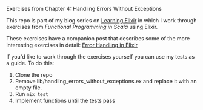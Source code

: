 Exercises from Chapter 4: Handling Errors Without Exceptions

This repo is part of my blog series on
[Learning Elixir](http://learningelixir.joekain.com/) in which
I work through exercises from _Functional Programming in Scala_ using Elixir.

These exercises have a companion post that describes some of the more
interesting exercises in detail: [Error Handling in Elixir](http://learningelixir.joekain.com/error-handling/)

If you'd like to work through the exercises yourself you can use my tests as
a guide.  To do this:

1. Clone the repo
2. Remove lib/handling_errors_without_exceptions.ex and replace it with an empty file.
3. Run `mix test`
4. Implement functions until the tests pass
